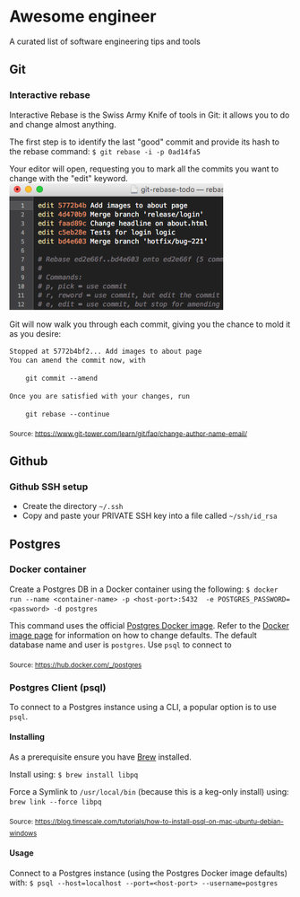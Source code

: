 # Awesome engineer
A curated list of software engineering tips and tools

## Git

### Interactive rebase
Interactive Rebase is the Swiss Army Knife of tools in Git: it allows you to do and change almost anything.

The first step is to identify the last "good" commit and provide its hash to the rebase command:
`$ git rebase -i -p 0ad14fa5`

Your editor will open, requesting you to mark all the commits you want to change with the "edit" keyword.
![interactive-rebase](images/01-interactive-rebase.png)

Git will now walk you through each commit, giving you the chance to mold it as you desire:
```
Stopped at 5772b4bf2... Add images to about page
You can amend the commit now, with

    git commit --amend

Once you are satisfied with your changes, run

    git rebase --continue
``` 

<sub>Source: https://www.git-tower.com/learn/git/faq/change-author-name-email/</sub>


## Github

### Github SSH setup
- Create the directory `~/.ssh`
- Copy and paste your PRIVATE SSH key into a file called `~/ssh/id_rsa`


## Postgres

### Docker container
Create a Postgres DB in a Docker container using the following:
`$ docker run --name <container-name> -p <host-port>:5432  -e POSTGRES_PASSWORD=<password> -d postgres`

This command uses the official [Postgres Docker image](https://hub.docker.com/_/postgres). Refer to the [Docker image page](https://hub.docker.com/_/postgres) for information on how to change defaults.
The default database name and user is `postgres`. Use `psql` to connect to 

<sub>Source: https://hub.docker.com/_/postgres</sub>

### Postgres Client (psql)
To connect to a Postgres instance using a CLI, a popular option is to use `psql`.

#### Installing

As a prerequisite ensure you have [Brew](https://brew.sh) installed.

Install using:
`$ brew install libpq`

Force a Symlink to `/usr/local/bin` (because this is a keg-only install) using:
`brew link --force libpq`

<sub>Source: https://blog.timescale.com/tutorials/how-to-install-psql-on-mac-ubuntu-debian-windows</sub>

#### Usage
Connect to a Postgres instance (using the Postgres Docker image defaults) with:
`$ psql --host=localhost --port=<host-port> --username=postgres`

